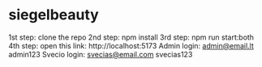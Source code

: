 # siegelbeauty
1st step: clone the repo   2nd step: npm install   3rd step: npm run start:both   4th step: open this link: http://localhost:5173  Admin login:   admin@email.lt admin123  Svecio login: svecias@email.com svecias123
